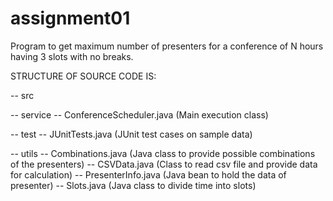 assignment01
============

Program to get maximum number of presenters for a conference of N hours having 3 slots with no breaks.

STRUCTURE OF SOURCE CODE IS:

-- src

  -- service
    -- ConferenceScheduler.java (Main execution class)
    
 -- test
   -- JUnitTests.java (JUnit test cases on sample data)
   
 -- utils
   -- Combinations.java (Java class to provide possible combinations of the presenters)
   -- CSVData.java (Class to read csv file and provide data for calculation)
   -- PresenterInfo.java (Java bean to hold the data of presenter)
   -- Slots.java (Java class to divide time into slots)

